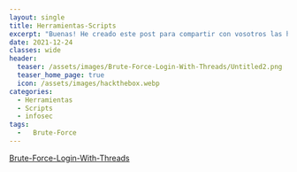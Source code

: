 ```yaml
---
layout: single
title: Herramientas-Scripts
excerpt: "Buenas! He creado este post para compartir con vosotros las herramientas que me vaya creando, aquí encontrareis muchos tipos de herramientas útiles para Pentesting."
date: 2021-12-24
classes: wide
header:
  teaser: /assets/images/Brute-Force-Login-With-Threads/Untitled2.png
  teaser_home_page: true
  icon: /assets/images/hackthebox.webp
categories:
  - Herramientas
  - Scripts
  - infosec
tags:
  -   Brute-Force
---
```


[Brute-Force-Login-With-Threads](2021-01-01-Brute-Force-Login-With-Threads.md)